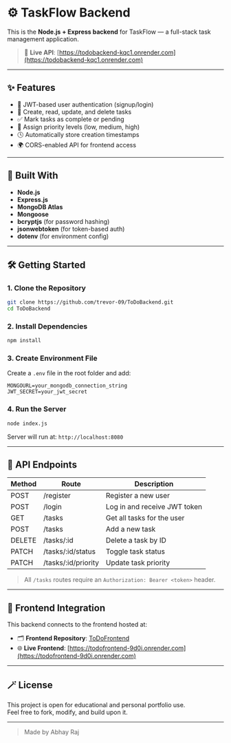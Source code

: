 # ⚙️ TaskFlow Backend

This is the **Node.js + Express backend** for TaskFlow — a full-stack task management application.

> 🔗 **Live API**: [https://todobackend-kqc1.onrender.com](https://todobackend-kqc1.onrender.com)

---

## ✨ Features

- 🔐 JWT-based user authentication (signup/login)
- 📝 Create, read, update, and delete tasks
- ✅ Mark tasks as complete or pending
- 🎯 Assign priority levels (low, medium, high)
- 🕓 Automatically store creation timestamps
- 🌍 CORS-enabled API for frontend access

---

## 🧱 Built With

- **Node.js**
- **Express.js**
- **MongoDB Atlas**
- **Mongoose**
- **bcryptjs** (for password hashing)
- **jsonwebtoken** (for token-based auth)
- **dotenv** (for environment config)

---

## 🛠️ Getting Started

### 1. Clone the Repository

```bash
git clone https://github.com/trevor-09/ToDoBackend.git
cd ToDoBackend
```

### 2. Install Dependencies

```bash
npm install
```

### 3. Create Environment File

Create a `.env` file in the root folder and add:

```env
MONGOURL=your_mongodb_connection_string
JWT_SECRET=your_jwt_secret
```

### 4. Run the Server

```bash
node index.js
```

Server will run at: `http://localhost:8080`

---

## 📌 API Endpoints

| Method | Route                | Description                  |
|--------|----------------------|------------------------------|
| POST   | /register            | Register a new user          |
| POST   | /login               | Log in and receive JWT token |
| GET    | /tasks               | Get all tasks for the user   |
| POST   | /tasks               | Add a new task               |
| DELETE | /tasks/:id           | Delete a task by ID          |
| PATCH  | /tasks/:id/status    | Toggle task status           |
| PATCH  | /tasks/:id/priority  | Update task priority         |

> All `/tasks` routes require an `Authorization: Bearer <token>` header.

---

## 🔗 Frontend Integration

This backend connects to the frontend hosted at:

- 🗂️ **Frontend Repository**: [ToDoFrontend](https://github.com/trevor-09/ToDoFrontend)  
- 🌐 **Live Frontend**: [https://todofrontend-9d0i.onrender.com](https://todofrontend-9d0i.onrender.com)

---

## 🪄 License

This project is open for educational and personal portfolio use.  
Feel free to fork, modify, and build upon it.

---

> Made by Abhay Raj
